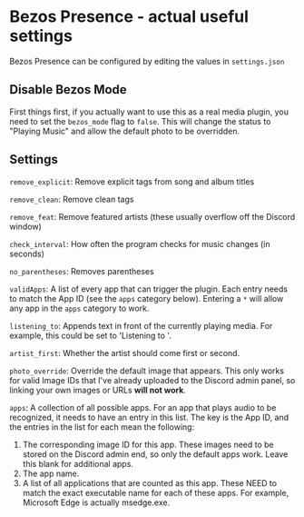 # Bezos Presence - actual useful settings
Bezos Presence can be configured by editing the values in `settings.json`
## Disable Bezos Mode
First things first, if you actually want to use this as a real media plugin, you need to set the `bezos_mode` flag to `false`. This will change the status to "Playing Music" and allow the default photo to be overridden.

## Settings
`remove_explicit`: Remove explicit tags from song and album titles

`remove_clean`: Remove clean tags

`remove_feat`: Remove featured artists (these usually overflow off the Discord window)

`check_interval`: How often the program checks for music changes (in seconds)

`no_parentheses`: Removes parentheses

`validApps`: A list of every app that can trigger the plugin. Each entry needs to match the App ID (see the `apps` category below). Entering a `*` will allow any app in the `apps` category to work.

`listening_to`: Appends text in front of the currently playing media. For example, this could be set to 'Listening to '.

`artist_first`: Whether the artist should come first or second.

`photo_override`: Override the default image that appears. This only works for valid Image IDs that I've already uploaded to the Discord admin panel, so linking your own images or URLs **will not work**.

`apps`: A collection of all possible apps. For an app that plays audio to be recognized, it needs to have an entry in this list. The key is the App ID, and the entries in the list for each mean the following:
<ol>
    <li>The corresponding image ID for this app. These images need to be stored on the Discord admin end, so only the default apps work. Leave this blank for additional apps.</li>
    <li>The app name.</li>
    <li>A list of all applications that are counted as this app. These NEED to match the exact executable name for each of these apps. For example, Microsoft Edge is actually msedge.exe.</li>
</ol>